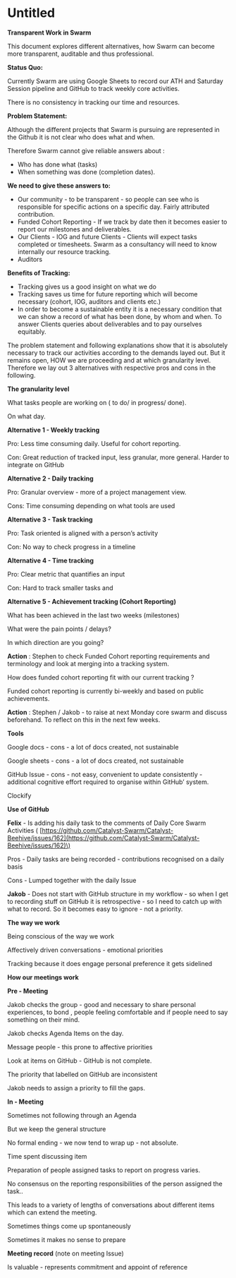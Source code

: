 # Untitled

**Transparent Work in Swarm**

This document explores different alternatives, how Swarm can become more transparent, auditable and thus professional.

**Status Quo:**

Currently Swarm are using Google Sheets to record our ATH and Saturday Session pipeline and GitHub to track weekly core activities.

There is no consistency in tracking our time and resources.

**Problem Statement:**

Although the different projects that Swarm is pursuing are represented in the Github it is not clear who does what and when.

Therefore Swarm cannot give reliable answers about :

* Who has done what \(tasks\)
* When something was done \(completion dates\).

**We need to give these answers to:**

* Our community - to be transparent - so people can see who is responsible for specific actions on a specific day. Fairly attributed contribution.
* Funded Cohort Reporting - If we track by date then it becomes easier to report our milestones and deliverables.
* Our Clients - IOG and future Clients - Clients will expect tasks completed or timesheets. Swarm as a consultancy will need to know internally our resource tracking.
* Auditors

**Benefits of Tracking:**

* Tracking gives us a good insight on what we do
* Tracking saves us time for future reporting which will become necessary \(cohort, IOG, auditors and clients etc.\)
* In order to become a sustainable entity it is a necessary condition that we can show a record of what has been done, by whom and when. To answer Clients queries about deliverables and to pay ourselves equitably.

The problem statement and following explanations show that it is absolutely necessary to track our activities according to the demands layed out. But it remains open, HOW we are proceeding and at which granularity level. Therefore we lay out 3 alternatives with respective pros and cons in the following.

**The granularity level**

What tasks people are working on \( to do/ in progress/ done\).

On what day.

**Alternative 1 - Weekly tracking**

Pro: Less time consuming daily. Useful for cohort reporting.

Con: Great reduction of tracked input, less granular, more general. Harder to integrate on GitHub

**Alternative 2 - Daily tracking**

Pro: Granular overview - more of a project management view.

Cons: Time consuming depending on what tools are used

**Alternative 3 - Task tracking**

Pro: Task oriented is aligned with a person’s activity

Con: No way to check progress in a timeline

**Alternative 4 - Time tracking**

Pro: Clear metric that quantifies an input

Con: Hard to track smaller tasks and

**Alternative 5 - Achievement tracking \(Cohort Reporting\)**

What has been achieved in the last two weeks \(milestones\)

What were the pain points / delays?

In which direction are you going?

**Action** : Stephen to check Funded Cohort reporting requirements and terminology and look at merging into a tracking system.

How does funded cohort reporting fit with our current tracking ?

Funded cohort reporting is currently bi-weekly and based on public achievements.

**Action** : Stephen / Jakob - to raise at next Monday core swarm and discuss beforehand. To reflect on this in the next few weeks.

**Tools**

Google docs - cons - a lot of docs created, not sustainable

Google sheets - cons - a lot of docs created, not sustainable

GitHub Issue - cons - not easy, convenient to update consistently - additional cognitive effort required to organise within GitHub’ system.

Clockify

**Use of GitHub**

**Felix** - Is adding his daily task to the comments of Daily Core Swarm Activities \( [https://github.com/Catalyst-Swarm/Catalyst-Beehive/issues/162](https://github.com/Catalyst-Swarm/Catalyst-Beehive/issues/162)\)

Pros - Daily tasks are being recorded - contributions recognised on a daily basis

Cons - Lumped together with the daily Issue

**Jakob** - Does not start with GitHub structure in my workflow - so when I get to recording stuff on GitHub it is retrospective - so I need to catch up with what to record. So it becomes easy to ignore - not a priority.

**The way we work**

Being conscious of the way we work

Affectively driven conversations - emotional priorities

Tracking because it does engage personal preference it gets sidelined

**How our meetings work**

**Pre - Meeting**

Jakob checks the group - good and necessary to share personal experiences, to bond , people feeling comfortable and if people need to say something on their mind.

Jakob checks Agenda Items on the day.

Message people - this prone to affective priorities

Look at items on GitHub - GitHub is not complete.

The priority that labelled on GitHub are inconsistent

Jakob needs to assign a priority to fill the gaps.

**In - Meeting**

Sometimes not following through an Agenda

But we keep the general structure

No formal ending - we now tend to wrap up - not absolute.

Time spent discussing item

Preparation of people assigned tasks to report on progress varies.

No consensus on the reporting responsibilities of the person assigned the task..

This leads to a variety of lengths of conversations about different items which can extend the meeting.

Sometimes things come up spontaneously

Sometimes it makes no sense to prepare

**Meeting record** \(note on meeting Issue\)

Is valuable - represents commitment and appoint of reference


